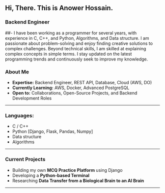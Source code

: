 ## Hi, There. This is Anower Hossain.

### Backend Engineer 

##- I have been working as a programmer for several years, with experience in C, C++, and Python, Algorithms, and Data structure. I am passionate about problem-solving and enjoy finding creative solutions to complex challenges. Beyond technical skills, I am skilled at explaining complex concepts in simple terms. I stay updated on the latest programming trends and continuously seek to improve my knowledge.

### About Me
- **Expertise:** Backend Engineer, REST API, Database, Cloud (AWS, DO)
- **Currently Learning:** AWS, Docker, Advanced PostgreSQL
- **Open to:** Collaborations, Open-Source Projects, and Backend Development Roles

---

#### <h3 align="left">Languages:</h3>
- C / C++
- Python [Django, Flask, Pandas, Numpy]
- Data structure
- Algorithms


---

### Current Projects
- Building my own **MCQ Practice Platform** using Django
- Developing a **Python-based Terminal**
- Researching **Data Transfer from a Biological Brain to an AI Brain**


---



